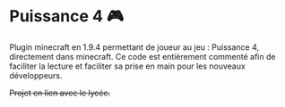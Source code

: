# Puissance 4 :video_game:
Plugin minecraft en 1.9.4 permettant de joueur au jeu : Puissance 4, directement dans minecraft.
Ce code est entièrement commenté afin de faciliter la lecture et faciliter sa prise en main pour les nouveaux développeurs. 

~~Projet en lien avec le lycée.~~
